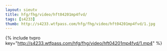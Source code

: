 ```yaml
--- 
layout: sieutv
title: hfg/fhg/video/hft04201mp4fvd/
tags: [s4233]
thumb: http://s4233.wtfpass.com/hfg/fhg/video/hft04201mp4fvd/1.jpg
---
```

{% include tvpro key="http://s4233.wtfpass.com/hfg/fhg/video/hft04201mp4fvd/1.mp4" %} 
